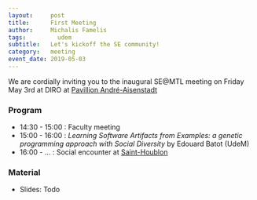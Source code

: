 ```yaml
---
layout:     post
title:      First Meeting
author:     Michalis Famelis
tags: 		  udem
subtitle:  	Let's kickoff the SE community!
category:   meeting
event_date: 2019-05-03
---
```


We are cordially inviting you to the inaugural SE@MTL meeting on Friday May 3rd at DIRO at [Pavillion André-Aisenstadt](https://goo.gl/maps/8NxJceXSGkr7LSBb9)

### Program

  - 14:30 - 15:00 : Faculty meeting
  - 15:00 - 16:00 : _Learning Software Artifacts from Examples: a genetic programming approach with Social Diversity_ by Edouard Batot (UdeM)
  - 16:00 - ... : Social encounter at [Saint-Houblon](https://goo.gl/maps/N85zrjGwbvY14kN39)

### Material

  - Slides: Todo
